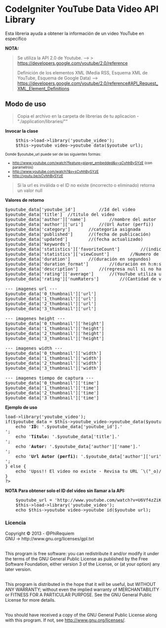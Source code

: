 # CodeIgniter YouTube Data Video API Library

<p>Esta libreria ayuda a obtener la información de un video YouTube en específico</p>

<strong>NOTA:</strong>
> Se utiliza la API 2.0 de Youtube. --> > https://developers.google.com/youtube/2.0/reference
>
> Definición de los elementos XML (Media RSS, Esquema XML de YouTube, Esquema de Google Data) --> https://developers.google.com/youtube/2.0/reference#API_Request_XML_Element_Definitions</p>


<h2>Modo de uso</h2>

> Copia el archivo en la carpeta de librerias de tu aplicacion - "./application/libraries/""

<strong>Invocar la clase</strong>

<pre>
	$this->load->library('youtube_video');
	$this->youtube_video->youtube_data($youtube_url);
</pre>

<small>Donde $youtube_url puede ser de las siguientes formas:
	<ul>
		<li>http://www.youtube.com/watch?feature=player_embedded&v=sCvhhBySYzE  (con parametros)</li>
		<li>http://www.youtube.com/watch?&v=sCvhhBySYzE</li>
		<li>http://youtu.be/sCvhhBySYzE</li>
	</ul>
</small>

>Si la url es inválida o el ID no existe (incorrecto o eliminado) retorna un valor null

<strong>Valores de retorno</strong>
<pre>
$youtube_data['youtube_id'] 		//Id del video
$youtube_data['title'] 	//titulo del video
$youtube_data['author']['name'] 		//nombre del autor
$youtube_data['author']['uri'] 		//(Url Autor (perfi))
$youtube_data['category'] 		//categoría asignada
$youtube_data['published'] 		//(fecha de publicación)
$youtube_data['updated'] 		//(fecha actualizado)
$youtube_data['keywords'] 		
$youtube_data['statistics']['favoriteCount'] 		//(indica el número de usuarios que han añadido un vídeo a su lista de favoritos.) (si no existe regresa null)
$youtube_data['statistics']['viewCount'] 		//Numero de veces visto (si no existe regresa null)
$youtube_data['duration'] 		//(duración en segundos)
$youtube_data['duration_format'] 		//(duración en h:m:s)
$youtube_data['description'] 		//(regresa null si no hay)
$youtube_data['rating']['average'] 		//(YouTube utiliza un sistema de puntuación de 1 a 5 en el que 1 es la puntuación más baja y 5 la mas alta.)
$youtube_data['rating']['numRaters'] 		//(Cantidad de votantes)

--- imagenes url ---
$youtube_data['0_thumbnail']['url']
$youtube_data['1_thumbnail']['url']
$youtube_data['2_thumbnail']['url']
$youtube_data['3_thumbnail']['url']

--- imagenes height ---
$youtube_data['0_thumbnail']['height']
$youtube_data['1_thumbnail']['height']
$youtube_data['2_thumbnail']['height']
$youtube_data['3_thumbnail']['height']

--- imagenes width ---
$youtube_data['0_thumbnail']['width']
$youtube_data['1_thumbnail']['width']
$youtube_data['2_thumbnail']['width']
$youtube_data['3_thumbnail']['width']

--- imagenes tiempo de captura ---
$youtube_data['0_thumbnail']['time']
$youtube_data['1_thumbnail']['time']
$youtube_data['2_thumbnail']['time']
$youtube_data['3_thumbnail']['time']
</pre>

<strong>Ejemplo de uso</strong>
<pre>
<?php
$youtube_url = 'http://www.youtube.com/watch?v=U6Vf4zZiKAA';
$this->load->library('youtube_video');
if($youtube_data = $this->youtube_video->youtube_data($youtube_url)) {
	echo '<strong>ID: </strong>'.$youtube_data['youtube_id'].'<br>';
	echo '<strong>Titulo: </strong>'.$youtube_data['title'].'<br>';
	echo '<strong>Autor: </strong>'.$youtube_data['author']['name'].'<br>';
	echo '<strong>Url Autor (perfi): </strong>'.$youtube_data['author']['uri'].'<br>';
} else {
	echo 'Upss!! El video no existe - Revisa tu URL ¯\(°_o)/¯';
}
?>
</pre>

<strong>NOTA Para obtener solo el ID del video sin llamar a la API:</strong>
<pre>
	$youtube_url = 'http://www.youtube.com/watch?v=U6Vf4zZiKAA';
	$this->load->library('youtube_video');
	echo $this->youtube_video->youtube_id($youtube_url);
</pre>

### Licencia
<p>
Copyright © 2013 - @PhiRequiem <br>
GNU -> http://www.gnu.org/licenses/gpl.txt <br><br>

This program is free software: you can redistribute it and/or modify it under the terms of the GNU General Public License as published by the Free Software Foundation, either version 3 of the License, or (at your option) any later version.<br><br>

This program is distributed in the hope that it will be useful,
but WITHOUT ANY WARRANTY; without even the implied warranty of
MERCHANTABILITY or FITNESS FOR A PARTICULAR PURPOSE.  See the
GNU General Public License for more details.<br><br>

You should have received a copy of the GNU General Public License
along with this program.  If not, see <http://www.gnu.org/licenses/>. </p>